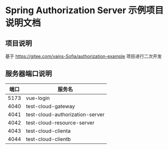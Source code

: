 # Spring Authorization Server 示例项目 说明文档
## 项目说明
基于 https://gitee.com/vains-Sofia/authorization-example 项目进行二次开发
## 服务器端口说明
| 端口 | 服务名 |
| ---- | ---- |
| 5173 | vue-login |
| 4040 | test-cloud-gateway |
| 4041 | test-cloud-authorization-server |
| 4042 | test-cloud-resource-server |
| 4043 | test-cloud-clienta |
| 4044 | test-cloud-clientb |
